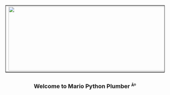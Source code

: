 <center><table border="1"><tbody><tr><td><a href="http://theoldnet.com/get?decode=false&scripts=false&timestamp=19961022174518&url=http://cybertown.com/index.map"><img width="530" height="203" lowsrc="citybw.jpg" border="0" src="http://web.archive.org/web/19961022174518id_/http://cybertown.com/city.jpg"></a></td></tr></tbody></table>
</center>                  <br>
<center><strong><font size="+1">Welcome to  Mario Python Plumber </font><sup>Â®</sup></center><br>
